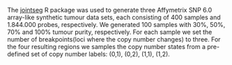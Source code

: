 The [jointseg](https://github.com/rforge/jointseg) R package  was used to generate three Affymetrix SNP 6.0 array-like synthetic tumour data sets, each consisting of 400 samples and 1.844.000 probes, respectively. 
We generated 100 samples with 30%, 50%, 70% and 100% tumour purity, respectively. For each sample we set the number of breakpoints(loci where the copy number changes) to three. For the four resulting regions we samples the copy number states from a pre-defined set of copy number labels: (0,1), (0,2), (1,1), (1,2).
